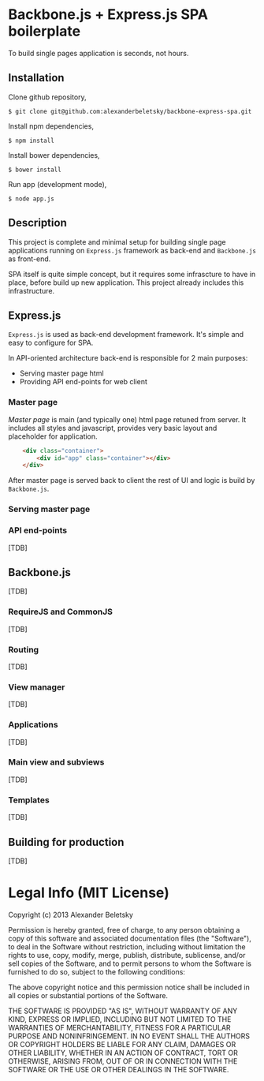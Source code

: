 # Backbone.js + Express.js SPA boilerplate

To build single pages application is seconds, not hours.

## Installation

Clone github repository,

```
$ git clone git@github.com:alexanderbeletsky/backbone-express-spa.git
```

Install npm dependencies,

```
$ npm install
```

Install bower dependencies,

```
$ bower install
```

Run app (development mode),

```
$ node app.js
```

## Description

This project is complete and minimal setup for building single page applications running on ``Express.js`` framework as back-end and ``Backbone.js`` as front-end.

SPA itself is quite simple concept, but it requires some infrascture to have in place, before build up new application. This project already includes this infrastructure.

## Express.js

``Express.js`` is used as back-end development framework. It's simple and easy to configure for SPA.

In API-oriented architecture back-end is responsible for 2 main purposes:

* Serving master page html
* Providing API end-points for web client

### Master page

*Master page* is main (and typically one) html page retuned from server. It includes all styles and javascript, provides very basic layout and placeholder for application.

```html
	<div class="container">
		<div id="app" class="container"></div>
	</div>
```

After master page is served back to client the rest of UI and logic is build by ``Backbone.js``.

### Serving master page


### API end-points

[TDB]

## Backbone.js

[TDB]

### RequireJS and CommonJS

[TDB]

### Routing

[TDB]

### View manager

[TDB]

### Applications

[TDB]

### Main view and subviews

[TDB]

### Templates

[TDB]

## Building for production

[TDB]

# Legal Info (MIT License)

Copyright (c) 2013 Alexander Beletsky

Permission is hereby granted, free of charge, to any person obtaining a copy
of this software and associated documentation files (the "Software"), to deal
in the Software without restriction, including without limitation the rights
to use, copy, modify, merge, publish, distribute, sublicense, and/or sell
copies of the Software, and to permit persons to whom the Software is
furnished to do so, subject to the following conditions:

The above copyright notice and this permission notice shall be included in
all copies or substantial portions of the Software.

THE SOFTWARE IS PROVIDED "AS IS", WITHOUT WARRANTY OF ANY KIND, EXPRESS OR
IMPLIED, INCLUDING BUT NOT LIMITED TO THE WARRANTIES OF MERCHANTABILITY,
FITNESS FOR A PARTICULAR PURPOSE AND NONINFRINGEMENT. IN NO EVENT SHALL THE
AUTHORS OR COPYRIGHT HOLDERS BE LIABLE FOR ANY CLAIM, DAMAGES OR OTHER
LIABILITY, WHETHER IN AN ACTION OF CONTRACT, TORT OR OTHERWISE, ARISING FROM,
OUT OF OR IN CONNECTION WITH THE SOFTWARE OR THE USE OR OTHER DEALINGS IN
THE SOFTWARE.
